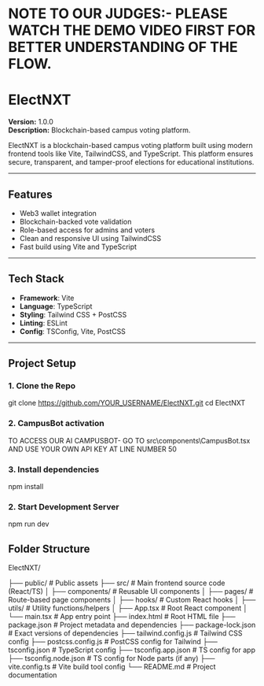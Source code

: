# NOTE TO OUR JUDGES:- PLEASE WATCH THE DEMO VIDEO FIRST FOR BETTER UNDERSTANDING OF THE FLOW.


# ElectNXT

**Version:** 1.0.0  
**Description:** Blockchain-based campus voting platform.

ElectNXT is a blockchain-based campus voting platform built using modern frontend tools like Vite, TailwindCSS, and TypeScript. This platform ensures secure, transparent, and tamper-proof elections for educational institutions.

---

##  Features

- Web3 wallet integration  
- Blockchain-backed vote validation  
- Role-based access for admins and voters  
- Clean and responsive UI using TailwindCSS  
- Fast build using Vite and TypeScript  

---

##  Tech Stack
- **Framework**: Vite  
- **Language**: TypeScript  
- **Styling**: Tailwind CSS + PostCSS  
- **Linting**: ESLint  
- **Config**: TSConfig, Vite, PostCSS  

---

##  Project Setup

### 1. Clone the Repo

git clone https://github.com/YOUR_USERNAME/ElectNXT.git
cd ElectNXT

### 2. CampusBot activation
TO ACCESS OUR AI CAMPUSBOT- GO TO src\components\CampusBot.tsx AND USE YOUR OWN API KEY AT LINE NUMBER 50

### 3. Install dependencies 

npm install

### 2. Start Development Server
npm run dev

## Folder Structure

ElectNXT/

├── public/                 # Public assets
├── src/                    # Main frontend source code (React/TS)
│   ├── components/         # Reusable UI components
│   ├── pages/              # Route-based page components
│   ├── hooks/              # Custom React hooks
│   ├── utils/              # Utility functions/helpers
│   ├── App.tsx             # Root React component
│   └── main.tsx            # App entry point
├── index.html              # Root HTML file
├── package.json            # Project metadata and dependencies
├── package-lock.json       # Exact versions of dependencies
├── tailwind.config.js      # Tailwind CSS config
├── postcss.config.js       # PostCSS config for Tailwind
├── tsconfig.json           # TypeScript config
├── tsconfig.app.json       # TS config for app
├── tsconfig.node.json      # TS config for Node parts (if any)
├── vite.config.ts          # Vite build tool config
└── README.md               # Project documentation

